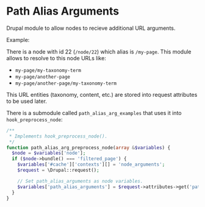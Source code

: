 # Path Alias Arguments

Drupal module to allow nodes to recieve additional URL arguments.

Example:

There is a node with id 22 (`/node/22`) which alias is `/my-page`.
This module allows to resolve to this node URLs like:
- `my-page/my-taxonomy-term`
- `my-page/another-page`
- `my-page/another-page/my-taxonomy-term`

This URL entities (taxonomy, content, etc.) are stored into request attributes to be used later.

There is a submodule called `path_alias_arg_examples` that uses it into `hook_preprocess_node`:

```php
/**
 * Implements hook_preprocess_node().
 */
function path_alias_arg_preprocess_node(array &$variables) {
  $node = $variables['node'];
  if ($node->bundle() === 'filtered_page') {
    $variables['#cache']['contexts'][] = 'node_arguments';
    $request = \Drupal::request();

    // Set path_alias_arguments as node variables.
    $variables['path_alias_arguments'] = $request->attributes->get('path_alias_arguments');
  }
}

```
